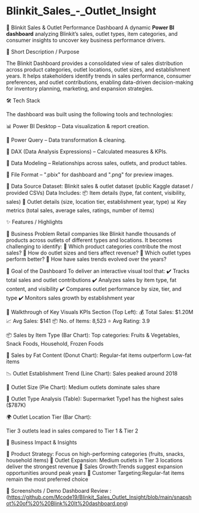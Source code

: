 # Blinkit_Sales_-_Outlet_Insight

🛒 Blinkit Sales & Outlet Performance Dashboard
A dynamic **Power BI dashboard** analyzing Blinkit’s sales, outlet types, item categories, and consumer insights to uncover key business performance drivers.


📌 Short Description / Purpose


The Blinkit Dashboard provides a consolidated view of sales distribution across product categories, outlet locations, outlet sizes, and establishment years.
It helps stakeholders identify trends in sales performance, consumer preferences, and outlet contributions, enabling data-driven decision-making for inventory planning, marketing, and expansion strategies.




🛠 Tech Stack

The dashboard was built using the following tools and technologies:

📊 Power BI Desktop – Data visualization & report creation.

📂 Power Query – Data transformation & cleaning.

🧮 DAX (Data Analysis Expressions) – Calculated measures & KPIs.

📝 Data Modeling – Relationships across sales, outlets, and product tables.

📁 File Format – ".pbix" for dashboard and ".png" for preview images.


📂 Data Source
Dataset: Blinkit sales & outlet dataset (public Kaggle dataset / provided CSVs)
Data Includes:
📦 Item details (type, fat content, visibility, sales)
🏬 Outlet details (size, location tier, establishment year, type)
📊 Key metrics (total sales, average sales, ratings, number of items)


✨ Features / Highlights

🔹 Business Problem
Retail companies like Blinkit handle thousands of products across outlets of different types and locations.
It becomes challenging to identify:
📌 Which product categories contribute the most sales?
📌 How do outlet sizes and tiers affect revenue?
📌 Which outlet types perform better?
📌 How have sales trends evolved over the years?


🔹 Goal of the Dashboard
To deliver an interactive visual tool that:
✔️ Tracks total sales and outlet contributions
✔️ Analyzes sales by item type, fat content, and visibility
✔️ Compares outlet performance by size, tier, and type
✔️ Monitors sales growth by establishment year


🔹 Walkthrough of Key Visuals
KPIs Section (Top Left):
💰 Total Sales: $1.20M
📈 Avg Sales: $141
📦 No. of Items: 8,523
⭐ Avg Rating: 3.9


📦 Sales by Item Type (Bar Chart):
Top categories: Fruits & Vegetables, Snack Foods, Household, Frozen Foods

🥛 Sales by Fat Content (Donut Chart):
Regular-fat items outperform Low-fat items

📉 Outlet Establishment Trend (Line Chart):
Sales peaked around 2018

🏬 Outlet Size (Pie Chart):
Medium outlets dominate sales share

📑 Outlet Type Analysis (Table):
Supermarket Type1 has the highest sales ($787K)

🌍 Outlet Location Tier (Bar Chart):

Tier 3 outlets lead in sales compared to Tier 1 & Tier 2


🔹 Business Impact & Insights

📌 Product Strategy: Focus on high-performing categories (fruits, snacks, household items)
📌 Outlet Expansion: Medium outlets in Tier 3 locations deliver the strongest revenue
📌 Sales Growth:Trends suggest expansion opportunities around peak years
📌 Customer Targeting:Regular-fat items remain the most preferred choice


📸 Screenshots / Demo
Dashboard Review : (https://github.com/Mcode19/Blinkit_Sales_Outlet_Insight/blob/main/snapshot%20of%20%20Blink%20It%20dashboard.png)


